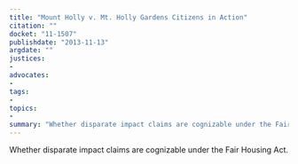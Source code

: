```yaml
---
title: "Mount Holly v. Mt. Holly Gardens Citizens in Action"
citation: ""
docket: "11-1507"
publishdate: "2013-11-13"
argdate: ""
justices:
- 
advocates:
- 
tags:
- 
topics:
- 
summary: "Whether disparate impact claims are cognizable under the Fair Housing Act."
---
```

Whether disparate impact claims are cognizable under the Fair Housing Act.

